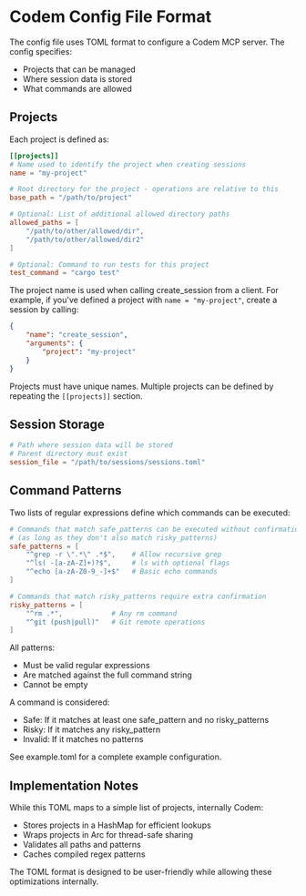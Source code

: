 # Codem Config File Format

The config file uses TOML format to configure a Codem MCP server. The config specifies:
- Projects that can be managed
- Where session data is stored
- What commands are allowed

## Projects

Each project is defined as:

```toml
[[projects]]
# Name used to identify the project when creating sessions
name = "my-project"

# Root directory for the project - operations are relative to this
base_path = "/path/to/project"

# Optional: List of additional allowed directory paths
allowed_paths = [
    "/path/to/other/allowed/dir",
    "/path/to/other/allowed/dir2"
]

# Optional: Command to run tests for this project
test_command = "cargo test"
```

The project name is used when calling create_session from a client. For example, if you've defined a project with `name = "my-project"`, create a session by calling:

```json
{
    "name": "create_session",
    "arguments": {
        "project": "my-project"
    }
}
```

Projects must have unique names. Multiple projects can be defined by repeating the `[[projects]]` section.

## Session Storage

```toml
# Path where session data will be stored 
# Parent directory must exist
session_file = "/path/to/sessions/sessions.toml"
```

## Command Patterns

Two lists of regular expressions define which commands can be executed:

```toml
# Commands that match safe_patterns can be executed without confirmation
# (as long as they don't also match risky_patterns)
safe_patterns = [
    "^grep -r \".*\" .*$",    # Allow recursive grep
    "^ls( -[a-zA-Z]+)?$",     # ls with optional flags
    "^echo [a-zA-Z0-9_-]+$"   # Basic echo commands
]

# Commands that match risky_patterns require extra confirmation
risky_patterns = [
    "^rm .*",            # Any rm command 
    "^git (push|pull)"   # Git remote operations
]
```

All patterns:
- Must be valid regular expressions
- Are matched against the full command string
- Cannot be empty

A command is considered:
- Safe: If it matches at least one safe_pattern and no risky_patterns
- Risky: If it matches any risky_pattern
- Invalid: If it matches no patterns

See example.toml for a complete example configuration.

## Implementation Notes

While this TOML maps to a simple list of projects, internally Codem:
- Stores projects in a HashMap for efficient lookups
- Wraps projects in Arc for thread-safe sharing
- Validates all paths and patterns
- Caches compiled regex patterns

The TOML format is designed to be user-friendly while allowing these optimizations internally.